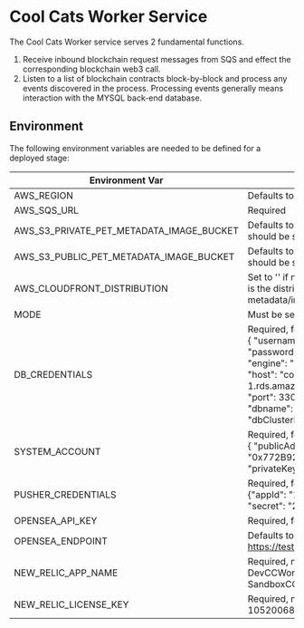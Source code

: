 # Cool Cats Worker Service
The Cool Cats Worker service serves 2 fundamental functions.
1. Receive inbound blockchain request messages from SQS and effect the
corresponding blockchain web3 call.
2. Listen to a list of blockchain contracts block-by-block and process
any events discovered in the process. Processing events generally means
interaction with the MYSQL back-end database.
## Environment
The following environment variables are needed to be defined for a deployed
stage:

| Environment Var                          | Description                                                                                                                                                                                                                                                                    |
|------------------------------------------|--------------------------------------------------------------------------------------------------------------------------------------------------------------------------------------------------------------------------------------------------------------------------------|
| AWS_REGION                               | Defaults to us-east-1                                                                                                                                                                                                                                                          |
| AWS_SQS_URL                              | Required                                                                                                                                                                                                                                                                       |
| AWS_S3_PRIVATE_PET_METADATA_IMAGE_BUCKET | Defaults to beta-coolpets-private,<br>should be set on production                                                                                                                                                                                                              |
| AWS_S3_PUBLIC_PET_METADATA_IMAGE_BUCKET  | Defaults to beta-metadata.coolcatsnft.com,<br>should be set on production                                                                                                                                                                                                      |
| AWS_CLOUDFRONT_DISTRIBUTION              | Set to '' if not using cloudfront, otherwise<br>is the distribution ID for the public<br>metadata/image bucket.                                                                                                                                                                |
| MODE                                     | Must be set to prod, sand, dev, or beta                                                                                                                                                                                                                                        |
| DB_CREDENTIALS                           | Required, format is:<br>{ "username": "whatever", <br>  "password": "whatever",<br>  "engine": "mysql",<br>  "host": "coolcats-beta.crobbjmyg2pc.us-east-1.rds.amazonaws.com",<br>  "port": 3306, <br>  "dbname": "coolcats", <br>  "dbClusterIdentifier": "coolcats-prod-2" } |
| SYSTEM_ACCOUNT                           | Required, format is:<br>{ "publicAddress": "0x772B92a6AbE5129F8Ef91D164Cc757dd9BbD0BC7", "privateKey": "<whatever>" }                                                                                                                                                          |
| PUSHER_CREDENTIALS                       | Required, format is:<br>{"appId": "1310679", "key": "e544a52f37920d89a779", "secret": "22833a1fd34fe6315a36", "cluster": "mt1"}                                                                                                                                                |
| OPENSEA_API_KEY                          | Required, format is string                                                                                                                                                                                                                                                     |
| OPENSEA_ENDPOINT                         | Defaults to https://api.opensea.io/ on production, https://testnets-api.opensea.io/ everywhere else                                                                                                                                                                            |
| NEW_RELIC_APP_NAME                       | Required, needs to be ProdCCWorkerService, DevCCWorkerService, BetaCCWorkerService, or SandboxCCWorkerService                                                                                                                                                                  |
| NEW_RELIC_LICENSE_KEY                    | Required, needs to be a string: 10520068371084329fa99ca2cfa6d532FFFFNRAL                                                                                                                                                                                                       |
